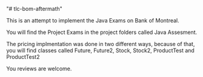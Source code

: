 "# tlc-bom-aftermath" 

This is an attempt to implement the Java Exams on Bank of Montreal.

You will find the Project Exams in the project folders called Java Assesment.

The pricing implmentation was done in two different ways, because of that, you will find classes called Future, Future2, Stock, Stock2, ProductTest and ProductTest2

You reviews are welcome.
